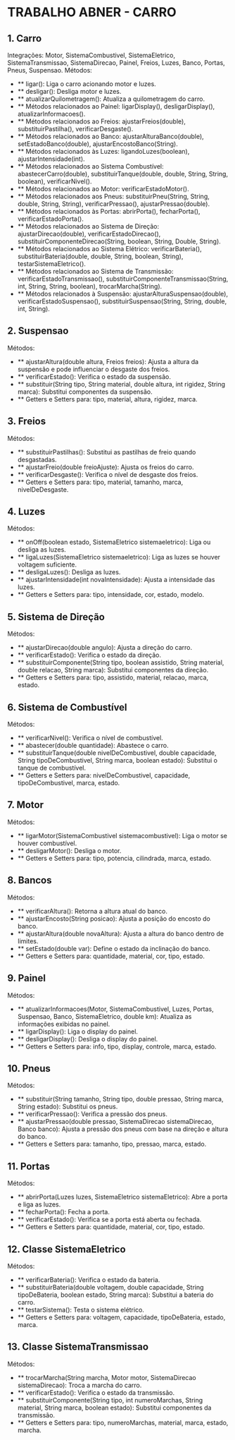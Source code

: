 # TRABALHO ABNER - CARRO

## 1. Carro
Integrações: Motor, SistemaCombustivel, SistemaEletrico, SistemaTransmissao, SistemaDirecao, Painel, Freios, Luzes, Banco, Portas, Pneus, Suspensao.
Métodos:
- ** ligar(): Liga o carro acionando motor e luzes.
- ** desligar(): Desliga motor e luzes.
- ** atualizarQuilometragem(): Atualiza a quilometragem do carro.
- ** Métodos relacionados ao Painel: ligarDisplay(), desligarDisplay(), atualizarInformacoes().
- ** Métodos relacionados ao Freios: ajustarFreios(double), substituirPastilha(), verificarDesgaste().
- ** Métodos relacionados ao Banco: ajustarAlturaBanco(double), setEstadoBanco(double), ajustarEncostoBanco(String).
- ** Métodos relacionados às Luzes: ligandoLuzes(boolean), ajustarIntensidade(int).
- ** Métodos relacionados ao Sistema Combustível: abastecerCarro(double), substituirTanque(double, double, String, String, boolean), verificarNivel().
- ** Métodos relacionados ao Motor: verificarEstadoMotor().
- ** Métodos relacionados aos Pneus: substituirPneu(String, String, double, String, String), verificarPressao(), ajustarPressao(double).
- ** Métodos relacionados às Portas: abrirPorta(), fecharPorta(), verificarEstadoPorta().
- ** Métodos relacionados ao Sistema de Direção: ajustarDirecao(double), verificarEstadoDirecao(), substituirComponenteDirecao(String, boolean, String, Double, String).
- ** Métodos relacionados ao Sistema Elétrico: verificarBateria(), substituirBateria(double, double, String, boolean, String), testarSistemaEletrico().
- ** Métodos relacionados ao Sistema de Transmissão: verificarEstadoTransmissao(), substituirComponenteTransmissao(String, int, String, String, boolean), trocarMarcha(String).
- ** Métodos relacionados à Suspensão: ajustarAlturaSuspensao(double), verificarEstadoSuspensao(), substituirSuspensao(String, String, double, int, String).

## 2. Suspensao
Métodos:
- ** ajustarAltura(double altura, Freios freios): Ajusta a altura da suspensão e pode influenciar o desgaste dos freios.
- ** verificarEstado(): Verifica o estado da suspensão.
- ** substituir(String tipo, String material, double altura, int rigidez, String marca): Substitui componentes da suspensão.
- ** Getters e Setters para: tipo, material, altura, rigidez, marca.

## 3. Freios
Métodos:
- ** substituirPastilhas(): Substitui as pastilhas de freio quando desgastadas.
- ** ajustarFreio(double freioAjuste): Ajusta os freios do carro.
- ** verificarDesgaste(): Verifica o nível de desgaste dos freios.
- ** Getters e Setters para: tipo, material, tamanho, marca, nivelDeDesgaste.

## 4. Luzes
Métodos:
- ** onOff(boolean estado, SistemaEletrico sistemaeletrico): Liga ou desliga as luzes.
- ** ligaLuzes(SistemaEletrico sistemaeletrico): Liga as luzes se houver voltagem suficiente.
- ** desligaLuzes(): Desliga as luzes.
- ** ajustarIntensidade(int novaIntensidade): Ajusta a intensidade das luzes.
- ** Getters e Setters para: tipo, intensidade, cor, estado, modelo.

## 5. Sistema de Direção
Métodos:
- ** ajustarDirecao(double angulo): Ajusta a direção do carro.
- ** verificarEstado(): Verifica o estado da direção.
- ** substituirComponente(String tipo, boolean assistido, String material, double relacao, String marca): Substitui componentes da direção.
- ** Getters e Setters para: tipo, assistido, material, relacao, marca, estado.

## 6. Sistema de Combustível
Métodos:
- ** verificarNivel(): Verifica o nível de combustível.
- ** abastecer(double quantidade): Abastece o carro.
- ** substituirTanque(double nivelDeCombustivel, double capacidade, String tipoDeCombustivel, String marca, boolean estado): Substitui o tanque de combustível.
- ** Getters e Setters para: nivelDeCombustivel, capacidade, tipoDeCombustivel, marca, estado.

## 7. Motor
Métodos:
- ** ligarMotor(SistemaCombustivel sistemacombustivel): Liga o motor se houver combustível.
- ** desligarMotor(): Desliga o motor.
- ** Getters e Setters para: tipo, potencia, cilindrada, marca, estado.

## 8. Bancos
Métodos:
- ** verificarAltura(): Retorna a altura atual do banco.
- ** ajustarEncosto(String posicao): Ajusta a posição do encosto do banco.
- ** ajustarAltura(double novaAltura): Ajusta a altura do banco dentro de limites.
- ** setEstado(double var): Define o estado da inclinação do banco.
- ** Getters e Setters para: quantidade, material, cor, tipo, estado.

## 9. Painel
Métodos:
- ** atualizarInformacoes(Motor, SistemaCombustivel, Luzes, Portas, Suspensao, Banco, SistemaEletrico, double km): Atualiza as informações exibidas no painel.
- ** ligarDisplay(): Liga o display do painel.
- ** desligarDisplay(): Desliga o display do painel.
- ** Getters e Setters para: info, tipo, display, controle, marca, estado.

## 10. Pneus
Métodos:
- ** substituir(String tamanho, String tipo, double pressao, String marca, String estado): Substitui os pneus.
- ** verificarPressao(): Verifica a pressão dos pneus.
- ** ajustarPressao(double pressao, SistemaDirecao sistemaDirecao, Banco banco): Ajusta a pressão dos pneus com base na direção e altura do banco.
- ** Getters e Setters para: tamanho, tipo, pressao, marca, estado.

## 11. Portas
Métodos:
- ** abrirPorta(Luzes luzes, SistemaEletrico sistemaEletrico): Abre a porta e liga as luzes.
- ** fecharPorta(): Fecha a porta.
- ** verificarEstado(): Verifica se a porta está aberta ou fechada.
- ** Getters e Setters para: quantidade, material, cor, tipo, estado.

## 12. Classe SistemaEletrico
Métodos:
- ** verificarBateria(): Verifica o estado da bateria.
- ** substituirBateria(double voltagem, double capacidade, String tipoDeBateria, boolean estado, String marca): Substitui a bateria do carro.
- ** testarSistema(): Testa o sistema elétrico.
- ** Getters e Setters para: voltagem, capacidade, tipoDeBateria, estado, marca.

## 13. Classe SistemaTransmissao
Métodos:
- ** trocarMarcha(String marcha, Motor motor, SistemaDirecao sistemaDirecao): Troca a marcha do carro.
- ** verificarEstado(): Verifica o estado da transmissão.
- ** substituirComponente(String tipo, int numeroMarchas, String material, String marca, boolean estado): Substitui componentes da transmissão.
- ** Getters e Setters para: tipo, numeroMarchas, material, marca, estado, marcha.





